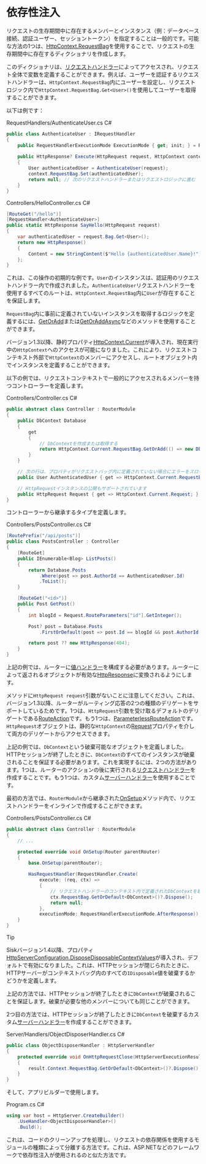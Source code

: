 # 依存性注入

リクエストの生存期間中に存在するメンバーとインスタンス（例：データベース接続、認証ユーザー、セッショントークン）を指定することは一般的です。可能な方法の1つは、[HttpContext.RequestBag](/api/Sisk.Core.Http.HttpContext)を使用することで、リクエストの生存期間中に存在するディクショナリを作成します。

このディクショナリは、[リクエストハンドラー](/docs/fundamentals/request-handlers)によってアクセスされ、リクエスト全体で変数を定義することができます。例えば、ユーザーを認証するリクエストハンドラーは、`HttpContext.RequestBag`内にユーザーを設定し、リクエストロジック内で`HttpContext.RequestBag.Get<User>()`を使用してユーザーを取得することができます。

以下は例です：

<div class="script-header">
    <span>
        RequestHandlers/AuthenticateUser.cs
    </span>
    <span>
        C#
    </span>
</div>

```csharp
public class AuthenticateUser : IRequestHandler
{
    public RequestHandlerExecutionMode ExecutionMode { get; init; } = RequestHandlerExecutionMode.BeforeResponse;
    
    public HttpResponse? Execute(HttpRequest request, HttpContext context)
    {
        User authenticatedUser = AuthenticateUser(request);
        context.RequestBag.Set(authenticatedUser);
        return null; // 次のリクエストハンドラーまたはリクエストロジックに進む
    }
}
```

<div class="script-header">
    <span>
        Controllers/HelloController.cs
    </span>
    <span>
        C#
    </span>
</div>

```csharp
[RouteGet("/hello")]
[RequestHandler<AuthenticateUser>]
public static HttpResponse SayHello(HttpRequest request)
{
    var authenticatedUser = request.Bag.Get<User>();
    return new HttpResponse()
    {
        Content = new StringContent($"Hello {authenticatedUser.Name}!")
    };
}
```

これは、この操作の初期的な例です。`User`のインスタンスは、認証用のリクエストハンドラー内で作成されました。`AuthenticateUser`リクエストハンドラーを使用するすべてのルートは、`HttpContext.RequestBag`内に`User`が存在することを保証します。

`RequestBag`内に事前に定義されていないインスタンスを取得するロジックを定義するには、[GetOrAdd](/api/Sisk.Core.Entity.TypedValueDictionary.GetOrAdd)または[GetOrAddAsync](/api/Sisk.Core.Entity.TypedValueDictionary.GetOrAddAsync)などのメソッドを使用することができます。

バージョン1.3以降、静的プロパティ[HttpContext.Current](/api/Sisk.Core.Http.HttpContext.Current)が導入され、現在実行中の`HttpContext`へのアクセスが可能になりました。これにより、リクエストコンテキスト外部で`HttpContext`のメンバーにアクセスし、ルートオブジェクト内でインスタンスを定義することができます。

以下の例では、リクエストコンテキストで一般的にアクセスされるメンバーを持つコントローラーを定義します。

<div class="script-header">
    <span>
        Controllers/Controller.cs
    </span>
    <span>
        C#
    </span>
</div>

```csharp
public abstract class Controller : RouterModule
{
    public DbContext Database
    {
        get
        {
            // DbContextを作成または取得する
            return HttpContext.Current.RequestBag.GetOrAdd(() => new DbContext());
        }
    }

    // 次の行は、プロパティがリクエストバッグ内に定義されていない場合にエラーをスローします
    public User AuthenticatedUser { get => HttpContext.Current.RequestBag.Get<User>(); }

    // HttpRequestインスタンスの公開もサポートされています
    public HttpRequest Request { get => HttpContext.Current.Request; }
}
```

コントローラーから継承するタイプを定義します。

<div class="script-header">
    <span>
        Controllers/PostsController.cs
    </span>
    <span>
        C#
    </span>
</div>

```csharp
[RoutePrefix("/api/posts")]
public class PostsController : Controller
{
    [RouteGet]
    public IEnumerable<Blog> ListPosts()
    {
        return Database.Posts
            .Where(post => post.AuthorId == AuthenticatedUser.Id)
            .ToList();
    }

    [RouteGet("<id>")]
    public Post GetPost()
    {
        int blogId = Request.RouteParameters["id"].GetInteger();

        Post? post = Database.Posts
            .FirstOrDefault(post => post.Id == blogId && post.AuthorId == AuthenticatedUser.Id);

        return post ?? new HttpResponse(404);
    }
}
```

上記の例では、ルーターに[値ハンドラー](/docs/fundamentals/responses.html#implicit-response-types)を構成する必要があります。ルーターによって返されるオブジェクトが有効な[HttpResponse](/api/Sisk.Core.Http.HttpResponse)に変換されるようにします。

メソッドに`HttpRequest request`引数がないことに注意してください。これは、バージョン1.3以降、ルーターがルーティング応答の2つの種類のデリゲートをサポートしているためです。1つは、`HttpRequest`引数を受け取るデフォルトのデリゲートである[RouteAction](/api/Sisk.Core.Routing.RouteAction)です。もう1つは、[ParameterlessRouteAction](/api/Sisk.Core.Routing.ParameterlessRouteAction)です。`HttpRequest`オブジェクトは、静的な`HttpContext`の[Request](/api/Sisk.Core.Http.HttpContext.Request)プロパティを介して両方のデリゲートからアクセスできます。

上記の例では、`DbContext`という破棄可能なオブジェクトを定義しました。HTTPセッションが終了したときに、`DbContext`のすべてのインスタンスが破棄されることを保証する必要があります。これを実現するには、2つの方法があります。1つは、ルーターのアクションの後に実行される[リクエストハンドラー](/docs/fundamentals/request-handlers)を作成することです。もう1つは、カスタム[サーバーハンドラー](/docs/advanced/http-server-handlers)を使用することです。

最初の方法では、`RouterModule`から継承された[OnSetup](/api/Sisk.Core.Routing.RouterModule.OnSetup)メソッド内で、リクエストハンドラーをインラインで作成することができます。

<div class="script-header">
    <span>
        Controllers/PostsController.cs
    </span>
    <span>
        C#
    </span>
</div>

```csharp
public abstract class Controller : RouterModule
{
    // ...

    protected override void OnSetup(Router parentRouter)
    {
        base.OnSetup(parentRouter);

        HasRequestHandler(RequestHandler.Create(
            execute: (req, ctx) =>
            {
                // リクエストハンドラーのコンテキスト内で定義されたDbContextを取得して破棄する
                ctx.RequestBag.GetOrDefault<DbContext>()?.Dispose();
                return null;
            },
            executionMode: RequestHandlerExecutionMode.AfterResponse));
    }
}
```

> [!TIP]
>
> Siskバージョン1.4以降、プロパティ[HttpServerConfiguration.DisposeDisposableContextValues](/api/Sisk.Core.Http.HttpServerConfiguration.DisposeDisposableContextValues)が導入され、デフォルトで有効になりました。これは、HTTPセッションが閉じられたときに、HTTPサーバーがコンテキストバッグ内のすべての`IDisposable`値を破棄するかどうかを定義します。

上記の方法では、HTTPセッションが終了したときに`DbContext`が破棄されることを保証します。破棄が必要な他のメンバーについても同じことができます。

2つ目の方法では、HTTPセッションが終了したときに`DbContext`を破棄するカスタム[サーバーハンドラー](/docs/advanced/http-server-handlers)を作成することができます。

<div class="script-header">
    <span>
        Server/Handlers/ObjectDisposerHandler.cs
    </span>
    <span>
        C#
    </span>
</div>

```csharp
public class ObjectDisposerHandler : HttpServerHandler
{
    protected override void OnHttpRequestClose(HttpServerExecutionResult result)
    {
        result.Context.RequestBag.GetOrDefault<DbContext>()?.Dispose();
    }
}
```

そして、アプリビルダーで使用します。

<div class="script-header">
    <span>
        Program.cs
    </span>
    <span>
        C#
    </span>
</div>

```csharp
using var host = HttpServer.CreateBuilder()
    .UseHandler<ObjectDisposerHandler>()
    .Build();
```

これは、コードのクリーンアップを処理し、リクエストの依存関係を使用するモジュールの種類によって分離する方法です。これは、ASP.NETなどのフレームワークで依存性注入が使用されるのと似た方法です。